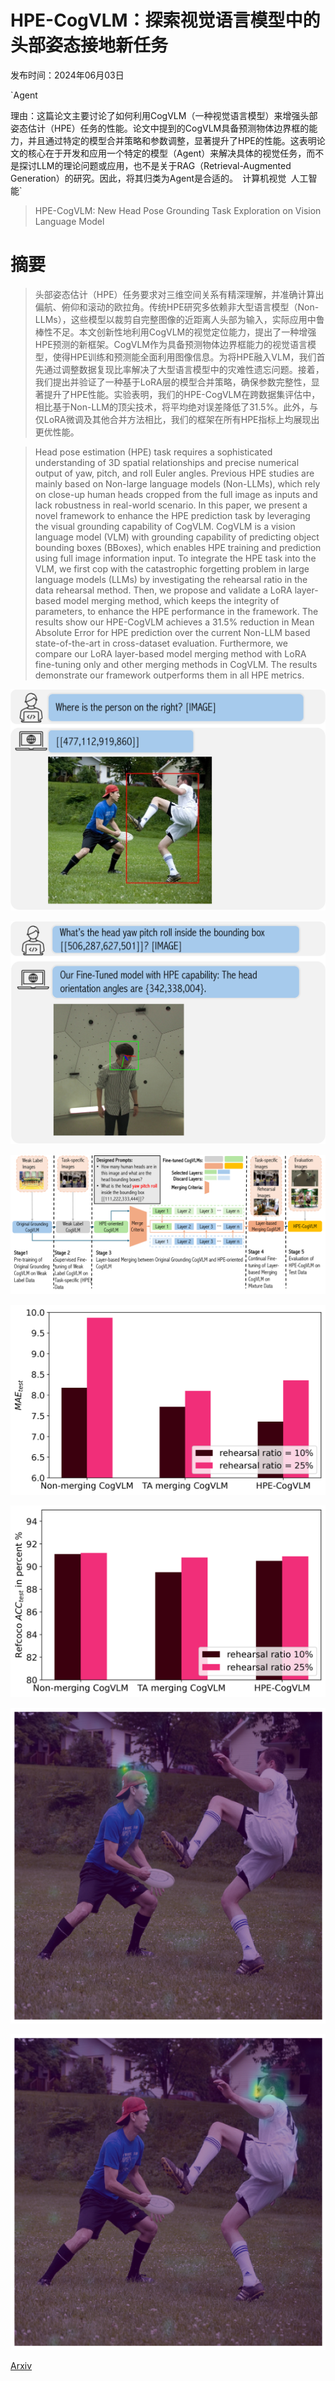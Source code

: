 # HPE-CogVLM：探索视觉语言模型中的头部姿态接地新任务

发布时间：2024年06月03日

`Agent

理由：这篇论文主要讨论了如何利用CogVLM（一种视觉语言模型）来增强头部姿态估计（HPE）任务的性能。论文中提到的CogVLM具备预测物体边界框的能力，并且通过特定的模型合并策略和参数调整，显著提升了HPE的性能。这表明论文的核心在于开发和应用一个特定的模型（Agent）来解决具体的视觉任务，而不是探讨LLM的理论问题或应用，也不是关于RAG（Retrieval-Augmented Generation）的研究。因此，将其归类为Agent是合适的。` `计算机视觉` `人工智能`

> HPE-CogVLM: New Head Pose Grounding Task Exploration on Vision Language Model

# 摘要

> 头部姿态估计（HPE）任务要求对三维空间关系有精深理解，并准确计算出偏航、俯仰和滚动的欧拉角。传统HPE研究多依赖非大型语言模型（Non-LLMs），这些模型以裁剪自完整图像的近距离人头部为输入，实际应用中鲁棒性不足。本文创新性地利用CogVLM的视觉定位能力，提出了一种增强HPE预测的新框架。CogVLM作为具备预测物体边界框能力的视觉语言模型，使得HPE训练和预测能全面利用图像信息。为将HPE融入VLM，我们首先通过调整数据复现比率解决了大型语言模型中的灾难性遗忘问题。接着，我们提出并验证了一种基于LoRA层的模型合并策略，确保参数完整性，显著提升了HPE性能。实验表明，我们的HPE-CogVLM在跨数据集评估中，相比基于Non-LLM的顶尖技术，将平均绝对误差降低了31.5%。此外，与仅LoRA微调及其他合并方法相比，我们的框架在所有HPE指标上均展现出更优性能。

> Head pose estimation (HPE) task requires a sophisticated understanding of 3D spatial relationships and precise numerical output of yaw, pitch, and roll Euler angles. Previous HPE studies are mainly based on Non-large language models (Non-LLMs), which rely on close-up human heads cropped from the full image as inputs and lack robustness in real-world scenario. In this paper, we present a novel framework to enhance the HPE prediction task by leveraging the visual grounding capability of CogVLM. CogVLM is a vision language model (VLM) with grounding capability of predicting object bounding boxes (BBoxes), which enables HPE training and prediction using full image information input. To integrate the HPE task into the VLM, we first cop with the catastrophic forgetting problem in large language models (LLMs) by investigating the rehearsal ratio in the data rehearsal method. Then, we propose and validate a LoRA layer-based model merging method, which keeps the integrity of parameters, to enhance the HPE performance in the framework. The results show our HPE-CogVLM achieves a 31.5\% reduction in Mean Absolute Error for HPE prediction over the current Non-LLM based state-of-the-art in cross-dataset evaluation. Furthermore, we compare our LoRA layer-based model merging method with LoRA fine-tuning only and other merging methods in CogVLM. The results demonstrate our framework outperforms them in all HPE metrics.

![HPE-CogVLM：探索视觉语言模型中的头部姿态接地新任务](../../../paper_images/2406.01914/x1.png)

![HPE-CogVLM：探索视觉语言模型中的头部姿态接地新任务](../../../paper_images/2406.01914/x2.png)

![HPE-CogVLM：探索视觉语言模型中的头部姿态接地新任务](../../../paper_images/2406.01914/x3.png)

![HPE-CogVLM：探索视觉语言模型中的头部姿态接地新任务](../../../paper_images/2406.01914/x4.png)

![HPE-CogVLM：探索视觉语言模型中的头部姿态接地新任务](../../../paper_images/2406.01914/x5.png)

![HPE-CogVLM：探索视觉语言模型中的头部姿态接地新任务](../../../paper_images/2406.01914/left_head.png)

![HPE-CogVLM：探索视觉语言模型中的头部姿态接地新任务](../../../paper_images/2406.01914/right_head.png)

[Arxiv](https://arxiv.org/abs/2406.01914)